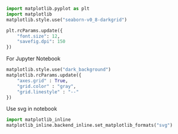 ```python
import matplotlib.pyplot as plt
import matplotlib
matplotlib.style.use("seaborn-v0_8-darkgrid")

plt.rcParams.update({
    "font.size": 12,
    "savefig.dpi": 150
})
```

For Jupyter Notebook
```python
matplotlib.style.use("dark_background")
matplotlib.rcParams.update({
    "axes.grid" : True,
    "grid.color" : "gray",
    "grid.linestyle" : "--"
})
```

Use svg in notebook
```python
import matplotlib_inline
matplotlib_inline.backend_inline.set_matplotlib_formats("svg")
```


